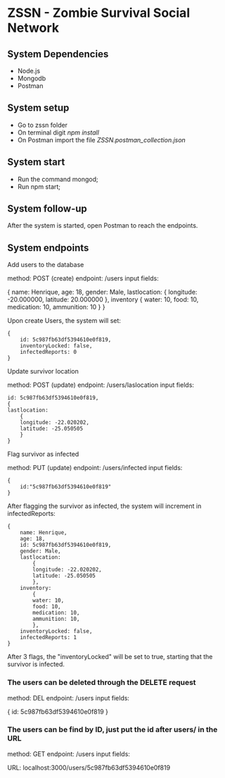 # ZSSN - Zombie Survival Social Network

## System Dependencies
- Node.js
- Mongodb
- Postman

## System setup
- Go to zssn folder
- On terminal digit *npm install*
- On Postman import the file *ZSSN.postman_collection.json*

## System start
- Run the command mongod;
- Run npm start;

## System follow-up
After the system is started, open Postman to reach the endpoints.

## System endpoints

Add users to the database

method: POST (create)
endpoint: /users
input fields:

{
	name: Henrique,
	age: 18,
	gender: Male,
	lastlocation:
    		{
      		longitude: -20.000000,
		latitude: 20.000000
    		},
	inventory
    		{
     		 water: 10,
		 food: 10,
		 medication: 10,
		 ammunition: 10
    		}
	}
  
Upon create Users, the system will set:

	{
		id: 5c987fb63df5394610e0f819,
		inventoryLocked: false,
		infectedReports: 0
	}
  
Update survivor location

method: POST (update)
endpoint: /users/laslocation
input fields:

	id: 5c987fb63df5394610e0f819,
	{
	lastlocation:
		{
		longitude: -22.020202,
		latitude: -25.050505
		}
	}
	
Flag survivor as infected

method: PUT (update)
endpoint: /users/infected
input fields:

	{
		id:"5c987fb63df5394610e0f819"
	}
  
After flagging the survivor as infected, the system will increment in infectedReports:

	{
		name: Henrique,
		age: 18,
		id: 5c987fb63df5394610e0f819,
		gender: Male,
		lastlocation: 
			{
			longitude: -22.020202,
			latitude: -25.050505
			},
		inventory:
			{
			water: 10,
			food: 10,
		 	medication: 10,
		 	ammunition: 10,
			},
		inventoryLocked: false,
		infectedReports: 1
	}
  
After 3 flags, the "inventoryLocked" will be set to true, starting that the survivor is infected.

### The users can be deleted through the DELETE request

method: DEL
endpoint: /users
input fields:

{
	id: 5c987fb63df5394610e0f819
}

### The users can be find by ID, just put the id after users/ in the URL

method: GET
endpoint: /users
input fields:

URL: localhost:3000/users/5c987fb63df5394610e0f819
